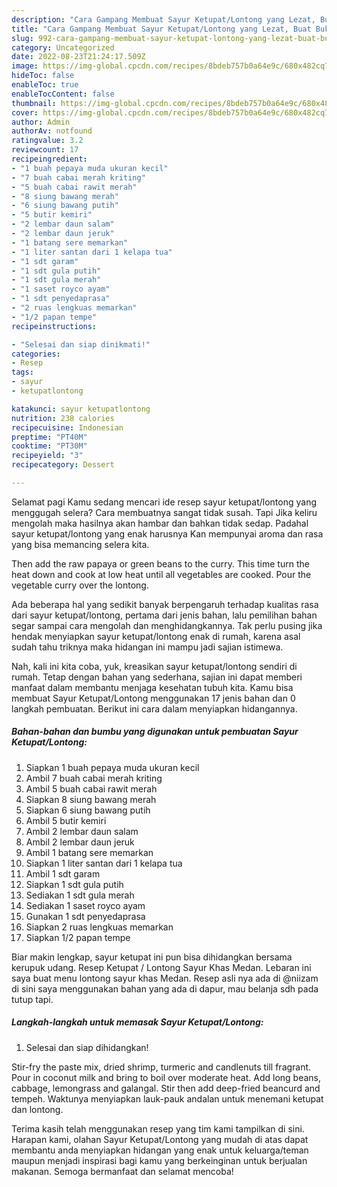 ```yaml
---
description: "Cara Gampang Membuat Sayur Ketupat/Lontong yang Lezat, Buat Buka Puasa}"
title: "Cara Gampang Membuat Sayur Ketupat/Lontong yang Lezat, Buat Buka Puasa}"
slug: 992-cara-gampang-membuat-sayur-ketupat-lontong-yang-lezat-buat-buka-puasa
category: Uncategorized
date: 2022-08-23T21:24:17.509Z
image: https://img-global.cpcdn.com/recipes/8bdeb757b0a64e9c/680x482cq70/sayur-ketupatlontong-foto-resep-utama.jpg
hideToc: false
enableToc: true
enableTocContent: false
thumbnail: https://img-global.cpcdn.com/recipes/8bdeb757b0a64e9c/680x482cq70/sayur-ketupatlontong-foto-resep-utama.jpg
cover: https://img-global.cpcdn.com/recipes/8bdeb757b0a64e9c/680x482cq70/sayur-ketupatlontong-foto-resep-utama.jpg
author: Admin
authorAv: notfound
ratingvalue: 3.2
reviewcount: 17
recipeingredient:
- "1 buah pepaya muda ukuran kecil"
- "7 buah cabai merah kriting"
- "5 buah cabai rawit merah"
- "8 siung bawang merah"
- "6 siung bawang putih"
- "5 butir kemiri"
- "2 lembar daun salam"
- "2 lembar daun jeruk"
- "1 batang sere memarkan"
- "1 liter santan dari 1 kelapa tua"
- "1 sdt garam"
- "1 sdt gula putih"
- "1 sdt gula merah"
- "1 saset royco ayam"
- "1 sdt penyedaprasa"
- "2 ruas lengkuas memarkan"
- "1/2 papan tempe"
recipeinstructions:

- "Selesai dan siap dinikmati!"
categories:
- Resep
tags:
- sayur
- ketupatlontong

katakunci: sayur ketupatlontong 
nutrition: 238 calories
recipecuisine: Indonesian
preptime: "PT40M"
cooktime: "PT30M"
recipeyield: "3"
recipecategory: Dessert

---
```



Selamat pagi Kamu sedang mencari ide resep sayur ketupat/lontong yang menggugah selera? Cara membuatnya sangat tidak susah. Tapi Jika keliru mengolah maka hasilnya akan hambar dan bahkan tidak sedap. Padahal sayur ketupat/lontong yang enak harusnya Kan mempunyai aroma dan rasa yang bisa memancing selera kita.


Then add the raw papaya or green beans to the curry. This time turn the heat down and cook at low heat until all vegetables are cooked. Pour the vegetable curry over the lontong.

Ada beberapa hal yang sedikit banyak berpengaruh terhadap kualitas rasa dari sayur ketupat/lontong, pertama dari jenis bahan, lalu pemilihan bahan segar sampai cara mengolah dan menghidangkannya. Tak perlu pusing jika hendak menyiapkan sayur ketupat/lontong enak di rumah, karena asal sudah tahu triknya maka hidangan ini mampu jadi sajian istimewa.


Nah, kali ini kita coba, yuk, kreasikan sayur ketupat/lontong sendiri di rumah. Tetap dengan bahan yang sederhana, sajian ini dapat memberi manfaat dalam membantu menjaga kesehatan tubuh kita. Kamu bisa membuat Sayur Ketupat/Lontong menggunakan 17 jenis bahan dan 0 langkah pembuatan. Berikut ini cara dalam menyiapkan hidangannya.

<!--inarticleads1-->

##### Bahan-bahan dan bumbu yang digunakan untuk pembuatan Sayur Ketupat/Lontong:

1. Siapkan 1 buah pepaya muda ukuran kecil
1. Ambil 7 buah cabai merah kriting
1. Ambil 5 buah cabai rawit merah
1. Siapkan 8 siung bawang merah
1. Siapkan 6 siung bawang putih
1. Ambil 5 butir kemiri
1. Ambil 2 lembar daun salam
1. Ambil 2 lembar daun jeruk
1. Ambil 1 batang sere memarkan
1. Siapkan 1 liter santan dari 1 kelapa tua
1. Ambil 1 sdt garam
1. Siapkan 1 sdt gula putih
1. Sediakan 1 sdt gula merah
1. Sediakan 1 saset royco ayam
1. Gunakan 1 sdt penyedaprasa
1. Siapkan 2 ruas lengkuas memarkan
1. Siapkan 1/2 papan tempe


Biar makin lengkap, sayur ketupat ini pun bisa dihidangkan bersama kerupuk udang. Resep Ketupat / Lontong Sayur Khas Medan. Lebaran ini saya buat menu lontong sayur khas Medan. Resep asli nya ada di @niizam di sini saya menggunakan bahan yang ada di dapur, mau belanja sdh pada tutup tapi. 

<!--inarticleads2-->

##### Langkah-langkah untuk memasak Sayur Ketupat/Lontong:


1. Selesai dan siap dihidangkan!

Stir-fry the paste mix, dried shrimp, turmeric and candlenuts till fragrant. Pour in coconut milk and bring to boil over moderate heat. Add long beans, cabbage, lemongrass and galangal. Stir then add deep-fried beancurd and tempeh. Waktunya menyiapkan lauk-pauk andalan untuk menemani ketupat dan lontong. 

Terima kasih telah menggunakan resep yang tim kami tampilkan di sini. Harapan kami, olahan Sayur Ketupat/Lontong yang mudah di atas dapat membantu anda menyiapkan hidangan yang enak untuk keluarga/teman maupun menjadi inspirasi bagi kamu yang berkeinginan untuk berjualan makanan. Semoga bermanfaat dan selamat mencoba!
